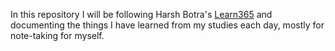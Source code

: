 In this repository I will be following Harsh Botra's [Learn365](https://github.com/harsh-bothra/learn365/) and documenting the things I have learned from my studies each day, mostly for note-taking for myself.
